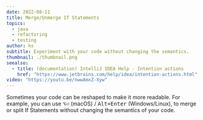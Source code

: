 ```yaml
---
date: 2022-08-11
title: Merge/Unmerge If Statements
topics:
  - java
  - refactoring
  - testing
author: hs
subtitle: Experiment with your code without changing the semantics.
thumbnail: ./thumbnail.png
seealso:
  - title: (documentation) IntelliJ IDEA Help - Intention actions
    href: "https://www.jetbrains.com/help/idea/intention-actions.html"
video: "https://youtu.be/nwwAmxZ-Xyw"
---
```


Sometimes your code can be reshaped to make it more readable. For example, you can use <kbd>⌥⏎</kbd> (macOS) / <kbd>Alt+Enter</kbd> (Windows/Linux), to merge or split If Statements without changing the semantics of your code.
